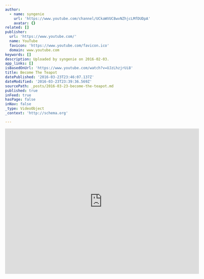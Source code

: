 ```yaml
---
author:
  - name: syngenie
    url: 'https://www.youtube.com/channel/UCkaWVUC8wvNZhjcLMfDUDpA'
    avatar: {}
related: []
publisher:
  url: 'https://www.youtube.com/'
  name: YouTube
  favicon: 'https://www.youtube.com/favicon.ico'
  domain: www.youtube.com
keywords: []
description: Uploaded by syngenie on 2016-02-03.
app_links: []
isBasedOnUrl: 'https://www.youtube.com/watch?v=UJzLhzjrUi8'
title: Become The Teapot
datePublished: '2016-03-23T23:46:07.137Z'
dateModified: '2016-03-23T23:39:36.569Z'
sourcePath: _posts/2016-03-23-become-the-teapot.md
published: true
inFeed: true
hasPage: false
inNav: false
_type: VideoObject
_context: 'http://schema.org'

---
```

<iframe src="https://cdn.embedly.com/widgets/media.html?src=https%3A%2F%2Fwww.youtube.com%2Fembed%2FUJzLhzjrUi8%3Ffeature%3Doembed&amp;url=https%3A%2F%2Fwww.youtube.com%2Fwatch%3Fv%3DUJzLhzjrUi8&amp;image=https%3A%2F%2Fi.ytimg.com%2Fvi%2FUJzLhzjrUi8%2Fhqdefault.jpg&amp;key=b7d04c9b404c499eba89ee7072e1c4f7&amp;type=text%2Fhtml&amp;schema=youtube" width="640" height="480" scrolling="no" frameborder="0" allowfullscreen="allowfullscreen" style=""></iframe>